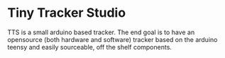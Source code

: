 # Tiny Tracker Studio
TTS is a small arduino based tracker. The end goal is to have an opensource (both hardware and software) tracker based on the arduino teensy and easily sourceable, off the shelf components.
